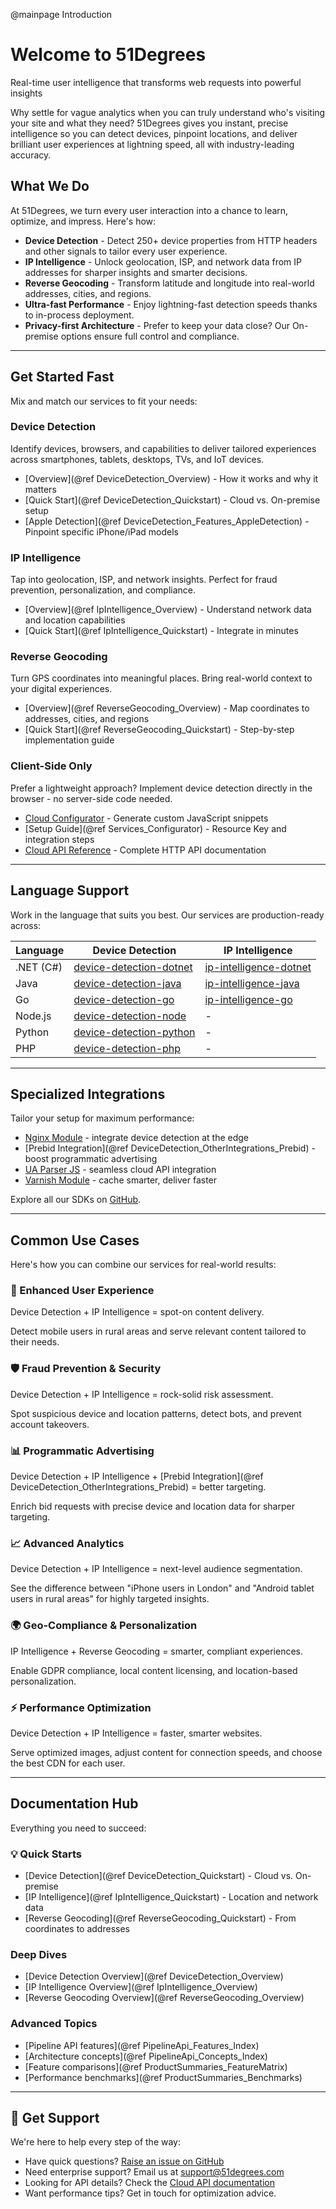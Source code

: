 @mainpage Introduction

# Welcome to 51Degrees

Real-time user intelligence that transforms web requests into powerful insights

Why settle for vague analytics when you can truly understand who's visiting your site and what they need? 51Degrees gives you instant, precise intelligence so you can detect devices, pinpoint locations, and deliver brilliant user experiences at lightning speed, all with industry-leading accuracy.

## What We Do


At 51Degrees, we turn every user interaction into a chance to learn, optimize, and impress. Here's how:

- **Device Detection** - Detect 250+ device properties from HTTP headers and other signals to tailor every user experience.
- **IP Intelligence** - Unlock geolocation, ISP, and network data from IP addresses for sharper insights and smarter decisions.
- **Reverse Geocoding** - Transform latitude and longitude into real-world addresses, cities, and regions.
- **Ultra-fast Performance** - Enjoy lightning-fast detection speeds thanks to in-process deployment.
- **Privacy-first Architecture** - Prefer to keep your data close? Our On-premise options ensure full control and compliance.

---

## Get Started Fast


Mix and match our services to fit your needs:

### Device Detection

Identify devices, browsers, and capabilities to deliver tailored experiences across smartphones, tablets, desktops, TVs, and IoT devices.

- [Overview](@ref DeviceDetection_Overview) - How it works and why it matters
- [Quick Start](@ref DeviceDetection_Quickstart) - Cloud vs. On-premise setup
- [Apple Detection](@ref DeviceDetection_Features_AppleDetection) - Pinpoint specific iPhone/iPad models

### IP Intelligence

Tap into geolocation, ISP, and network insights. Perfect for fraud prevention, personalization, and compliance.

- [Overview](@ref IpIntelligence_Overview) - Understand network data and location capabilities
- [Quick Start](@ref IpIntelligence_Quickstart) - Integrate in minutes

### Reverse Geocoding

Turn GPS coordinates into meaningful places. Bring real-world context to your digital experiences.

- [Overview](@ref ReverseGeocoding_Overview) - Map coordinates to addresses, cities, and regions
- [Quick Start](@ref ReverseGeocoding_Quickstart) - Step-by-step implementation guide

### Client-Side Only

Prefer a lightweight approach? Implement device detection directly in the browser - no server-side code needed.

- [Cloud Configurator](https://configure.51degrees.com/) - Generate custom JavaScript snippets
- [Setup Guide](@ref Services_Configurator) - Resource Key and integration steps
- [Cloud API Reference](https://cloud.51degrees.com/api-docs/index.html) - Complete HTTP API documentation

---

## Language Support


Work in the language that suits you best. Our services are production-ready across:

| Language | Device Detection | IP Intelligence |
|----------|------------------|-----------------|
| .NET (C#) | [device-detection-dotnet](https://github.com/51Degrees/device-detection-dotnet) | [ip-intelligence-dotnet](https://github.com/51Degrees/ip-intelligence-dotnet) |
| Java | [device-detection-java](https://github.com/51Degrees/device-detection-java) | [ip-intelligence-java](https://github.com/51Degrees/ip-intelligence-java) |
| Go | [device-detection-go](https://github.com/51Degrees/device-detection-go) | [ip-intelligence-go](https://github.com/51Degrees/ip-intelligence-go) |
| Node.js | [device-detection-node](https://github.com/51Degrees/device-detection-node) | - |
| Python | [device-detection-python](https://github.com/51Degrees/device-detection-python) | - |
| PHP | [device-detection-php](https://github.com/51Degrees/device-detection-php) | - |

---

## Specialized Integrations


Tailor your setup for maximum performance:

- [Nginx Module](https://github.com/51Degrees/device-detection-nginx) - integrate device detection at the edge
- [Prebid Integration](@ref DeviceDetection_OtherIntegrations_Prebid) - boost programmatic advertising
- [UA Parser JS](https://github.com/51Degrees/ua-parser-js) - seamless cloud API integration
- [Varnish Module](https://github.com/51Degrees/device-detection-varnish) - cache smarter, deliver faster

Explore all our SDKs on [GitHub](https://github.com/51Degrees/).

---

## Common Use Cases


Here's how you can combine our services for real-world results:

### 🎯 Enhanced User Experience

Device Detection + IP Intelligence = spot-on content delivery.

Detect mobile users in rural areas and serve relevant content tailored to their needs.

### 🛡️ Fraud Prevention & Security

Device Detection + IP Intelligence = rock-solid risk assessment.

Spot suspicious device and location patterns, detect bots, and prevent account takeovers.

### 📊 Programmatic Advertising

Device Detection + IP Intelligence + [Prebid Integration](@ref DeviceDetection_OtherIntegrations_Prebid) = better targeting.

Enrich bid requests with precise device and location data for sharper targeting.

### 📈 Advanced Analytics

Device Detection + IP Intelligence = next-level audience segmentation.

See the difference between "iPhone users in London" and "Android tablet users in rural areas" for highly targeted insights.

### 🌍 Geo-Compliance & Personalization

IP Intelligence + Reverse Geocoding = smarter, compliant experiences.

Enable GDPR compliance, local content licensing, and location-based personalization.

### ⚡ Performance Optimization

Device Detection + IP Intelligence = faster, smarter websites.

Serve optimized images, adjust content for connection speeds, and choose the best CDN for each user.

---

## Documentation Hub


Everything you need to succeed:

### 💡 Quick Starts

- [Device Detection](@ref DeviceDetection_Quickstart) - Cloud vs. On-premise
- [IP Intelligence](@ref IpIntelligence_Quickstart) - Location and network data
- [Reverse Geocoding](@ref ReverseGeocoding_Quickstart) - From coordinates to addresses

### Deep Dives

- [Device Detection Overview](@ref DeviceDetection_Overview)
- [IP Intelligence Overview](@ref IpIntelligence_Overview)
- [Reverse Geocoding Overview](@ref ReverseGeocoding_Overview)

### Advanced Topics

- [Pipeline API features](@ref PipelineApi_Features_Index)
- [Architecture concepts](@ref PipelineApi_Concepts_Index)
- [Feature comparisons](@ref ProductSummaries_FeatureMatrix)
- [Performance benchmarks](@ref ProductSummaries_Benchmarks)

---

## 💬 Get Support


We're here to help every step of the way:

- Have quick questions? [Raise an issue on GitHub](https://github.com/51Degrees/)
- Need enterprise support? Email us at [support@51degrees.com](mailto:support@51degrees.com)
- Looking for API details? Check the [Cloud API documentation](https://cloud.51degrees.com/api-docs/index.html)
- Want performance tips? Get in touch for optimization advice.